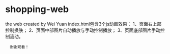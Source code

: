 # shopping-web
the web created by Wei Yuan
 index.html包含3个js动画效果：
          1、页面右上部控制换肤；
          2、页面中部图片自动播放与手动控制播放；
          3、页面底部图片手动控制滚动。
      
      谢谢观看！
      
